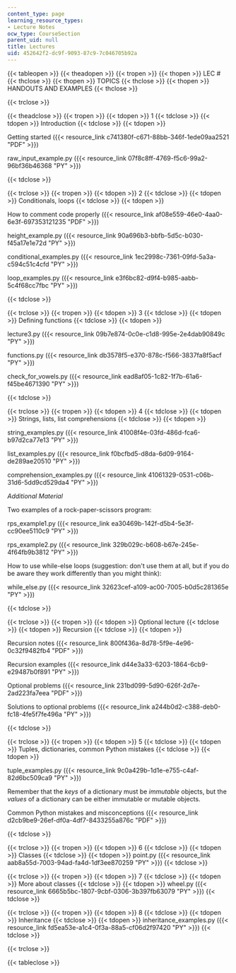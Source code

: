 ```yaml
---
content_type: page
learning_resource_types:
- Lecture Notes
ocw_type: CourseSection
parent_uid: null
title: Lectures
uid: 452642f2-dc9f-9093-87c9-7c046705b92a
---
```


{{< tableopen >}}
{{< theadopen >}}
{{< tropen >}}
{{< thopen >}}
LEC #
{{< thclose >}}
{{< thopen >}}
TOPICS
{{< thclose >}}
{{< thopen >}}
HANDOUTS AND EXAMPLES
{{< thclose >}}

{{< trclose >}}

{{< theadclose >}}
{{< tropen >}}
{{< tdopen >}}
1
{{< tdclose >}}
{{< tdopen >}}
Introduction
{{< tdclose >}}
{{< tdopen >}}


Getting started ({{< resource_link c741380f-c671-88bb-346f-1ede09aa2521 "PDF" >}})

raw\_input\_example.py ({{< resource_link 07f8c8ff-4769-f5c6-99a2-96bf36b46368 "PY" >}})


{{< tdclose >}}

{{< trclose >}}
{{< tropen >}}
{{< tdopen >}}
2
{{< tdclose >}}
{{< tdopen >}}
Conditionals, loops
{{< tdclose >}}
{{< tdopen >}}


How to comment code properly ({{< resource_link af08e559-46e0-4aa0-6e3f-697353121235 "PDF" >}})

height\_example.py ({{< resource_link 90a696b3-bbfb-5d5c-b030-f45a17e1e72d "PY" >}})

conditional\_examples.py ({{< resource_link 1ec2998c-7361-09fd-5a3a-c594c51c4cfd "PY" >}})

loop\_examples.py ({{< resource_link e3f6bc82-d9f4-b985-aabb-5c4f68cc7fbc "PY" >}})


{{< tdclose >}}

{{< trclose >}}
{{< tropen >}}
{{< tdopen >}}
3
{{< tdclose >}}
{{< tdopen >}}
Defining functions
{{< tdclose >}}
{{< tdopen >}}


lecture3.py ({{< resource_link 09b7e874-0c0e-c1d8-995e-2e4dab90849c "PY" >}})

functions.py ({{< resource_link db3578f5-e370-878c-f566-3837fa8f5acf "PY" >}})

check\_for\_vowels.py ({{< resource_link ead8af05-1c82-1f7b-61a6-f45be4671390 "PY" >}})


{{< tdclose >}}

{{< trclose >}}
{{< tropen >}}
{{< tdopen >}}
4
{{< tdclose >}}
{{< tdopen >}}
Strings, lists, list comprehensions
{{< tdclose >}}
{{< tdopen >}}


string\_examples.py ({{< resource_link 41008f4e-03fd-486d-fca6-b97d2ca77e13 "PY" >}})

list\_examples.py ({{< resource_link f0bcfbd5-d8da-6d09-9164-de289ae20510 "PY" >}})

comprehension\_examples.py ({{< resource_link 41061329-0531-c06b-31d6-5dd9cd529da4 "PY" >}})

_Additional Material_

Two examples of a rock-paper-scissors program:

rps\_example1.py ({{< resource_link ea30469b-142f-d5b4-5e3f-cc90ee5110c9 "PY" >}})

rps\_example2.py ({{< resource_link 329b029c-b608-b67e-245e-4f64fb9b3812 "PY" >}})

How to use while-else loops (suggestion: don't use them at all, but if you do be aware they work differently than you might think):

while\_else.py ({{< resource_link 32623cef-a109-ac00-7005-b0d5c281365e "PY" >}})


{{< tdclose >}}

{{< trclose >}}
{{< tropen >}}
{{< tdopen >}}
Optional lecture
{{< tdclose >}}
{{< tdopen >}}
Recursion
{{< tdclose >}}
{{< tdopen >}}


Recursion notes ({{< resource_link 800f436a-8d78-5f9e-4e96-0c32f9482fb4 "PDF" >}})

Recursion examples ({{< resource_link d44e3a33-6203-1864-6cb9-e29487b0f891 "PY" >}})

Optional problems ({{< resource_link 231bd099-5d90-626f-2d7e-2ad223fa7eea "PDF" >}})

Solutions to optional problems ({{< resource_link a244b0d2-c388-deb0-fc18-4fe5f7fe496a "PY" >}})


{{< tdclose >}}

{{< trclose >}}
{{< tropen >}}
{{< tdopen >}}
5
{{< tdclose >}}
{{< tdopen >}}
Tuples, dictionaries, common Python mistakes
{{< tdclose >}}
{{< tdopen >}}


tuple\_examples.py ({{< resource_link 9c0a429b-1d1e-e755-c4af-82d6bc509ca9 "PY" >}})

Remember that the _keys_ of a dictionary must be _immutable_ objects, but the _values_ of a dictionary can be either immutable or mutable objects.

Common Python mistakes and misconceptions ({{< resource_link d2cb9be9-26ef-df0a-4df7-8433255a876c "PDF" >}})


{{< tdclose >}}

{{< trclose >}}
{{< tropen >}}
{{< tdopen >}}
6
{{< tdclose >}}
{{< tdopen >}}
Classes
{{< tdclose >}}
{{< tdopen >}}
point.py ({{< resource_link aab8a55d-7003-94ad-fa4d-1df3ee870259 "PY" >}})
{{< tdclose >}}

{{< trclose >}}
{{< tropen >}}
{{< tdopen >}}
7
{{< tdclose >}}
{{< tdopen >}}
More about classes
{{< tdclose >}}
{{< tdopen >}}
wheel.py ({{< resource_link 6665b5bc-1807-9cbf-0306-3b397fb63079 "PY" >}})
{{< tdclose >}}

{{< trclose >}}
{{< tropen >}}
{{< tdopen >}}
8
{{< tdclose >}}
{{< tdopen >}}
Inheritance
{{< tdclose >}}
{{< tdopen >}}
inheritance\_examples.py ({{< resource_link fd5ea53e-a1c4-0f3a-88a5-cf06d2f97420 "PY" >}})
{{< tdclose >}}

{{< trclose >}}

{{< tableclose >}}